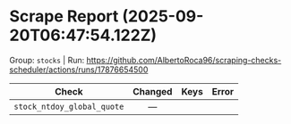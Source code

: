 # Scrape Report (2025-09-20T06:47:54.122Z)

Group: `stocks`  |  Run: https://github.com/AlbertoRoca96/scraping-checks-scheduler/actions/runs/17876654500

| Check | Changed | Keys | Error |
|---|:---:|:--|:--|
| `stock_ntdoy_global_quote` | — |  |  |
